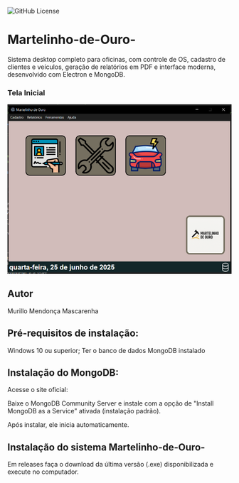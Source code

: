 ![GitHub License](https://img.shields.io/github/license/mmendoncamascarenha/Martelinho-de-Ouro-)


# Martelinho-de-Ouro-
Sistema desktop completo para oficinas, com controle de OS, cadastro de clientes e veículos, geração de relatórios em PDF e interface moderna, desenvolvido com Electron e MongoDB.

### Tela Inicial
![Tela Inicial](./src/public/img/telainicialprojeto.png)



## Autor
Murillo Mendonça Mascarenha

## Pré-requisitos de instalação:
Windows 10 ou superior;
Ter o banco de dados MongoDB instalado
## Instalação do MongoDB:
Acesse o site oficial: 

Baixe o MongoDB Community Server e instale com a opção de "Install MongoDB as a Service" ativada (instalação padrão).

Após instalar, ele inicia automaticamente.

## Instalação do sistema Martelinho-de-Ouro-
Em releases faça o download da última versão (.exe) disponibilizada e execute no computador.

